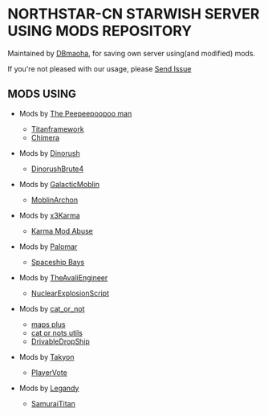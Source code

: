 # NORTHSTAR-CN STARWISH SERVER USING MODS REPOSITORY

Maintained by [DBmaoha](https://github.com/DBmaoha), for saving own server using(and modified) mods.

If you're not pleased with our usage, please [Send Issue](https://github.com/xiaobbuguai/sws_WIP/issues)


## MODS USING

- Mods by [The Peepeepoopoo man](https://github.com/JMM889901)
    - [Titanframework](https://northstar.thunderstore.io/package/The_Peepeepoopoo_man/Titanframework/)
    - [Chimera](https://northstar.thunderstore.io/package/The_Peepeepoopoo_man/Chimera/)

- Mods by [Dinorush](https://github.com/Dinorush)
    - [DinorushBrute4](https://northstar.thunderstore.io/package/Dinorush/DinorushBrute4/)

- Mods by [GalacticMoblin](https://github.com/GalacticMoblin)
    - [MoblinArchon](https://northstar.thunderstore.io/package/GalacticMoblin/MoblinArchon/)

- Mods by [x3Karma](https://github.com/x3Karma)
    - [Karma Mod Abuse](https://northstar.thunderstore.io/package/x3Karma/Karma_Mod_Abuse/)

- Mods by [Palomar](https://github.com/Palomar-7478)
    - [Spaceship Bays](https://northstar.thunderstore.io/package/Palomar/Spaceship_Bays/)

- Mods by [TheAvaliEngineer](https://github.com/TheAvaliEngineer)
    - [NuclearExplosionScript](https://northstar.thunderstore.io/package/TAEsMods/NuclearExplosionScript/)

- Mods by [cat_or_not](https://github.com/catornot)
    - [maps plus](https://northstar.thunderstore.io/package/cat_or_not/maps_plus/)
    - [cat or nots utils](https://northstar.thunderstore.io/package/cat_or_not/cat_or_nots_utils/)
    - [DrivableDropShip](https://northstar.thunderstore.io/package/cat_or_not/DrivableDropShip/)

- Mods by [Takyon](https://github.com/ScureX)
    - [PlayerVote](https://northstar.thunderstore.io/package/ScureX/PlayerVote/)

- Mods by [Legandy](https://github.com/Legandy)
    - [SamuraiTitan](https://northstar.thunderstore.io/package/Legandy/SamuraiTitan/)
    